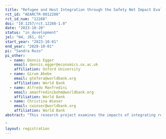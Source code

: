 ```yaml
---
title: "Refugee and Host Integration through the Safety Net Impact Evaluation"
rct_id: "AEARCTR-0012288"
rct_id_num: "12288"
doi: "10.1257/rct.12288-1.0"
date: "2023-10-20"
status: "in_development"
jel: "H4, J61, O1"
start_year: "2023-10-01"
end_year: "2028-10-01"
pi: "Sandra Rozo"
pi_other:
  - name: Dennis Egger
    email: dennis.egger@economics.ox.ac.uk
    affiliation: Oxford University
  - name: Girum Abebe
    email: gtefera@worldbank.org
    affiliation: World Bank
  - name: Alfredo Manfredini
    email: amanfredinibohm@worldbank.org
    affiliation: World Bank
  - name: Christina Wieser
    email: cwieser@worldbank.org
    affiliation: World Bank
abstract: "This research project examines the impacts of integrating refugees into a national public works and livelihoods program. It leverages a nationwide large-scale randomized controlled trial conducted among 22,500 households across six refugee camps and neighboring areas in Ethiopia. The program under investigation, called Refugee and Host Integration through the Safety Net (RHISN), offers remunerated participation in public works (e.g. building roads, irrigation ditches, cleaning public spaces, etc.), business trainings and coaching, and a USD 600 business grant to refugee and host beneficiaries to promote economic livelihoods and socio-economic integration between refugees and hosts through joint work in integrated teams. We will assess i) whether the program improves beneficiaries’ well-being (including economic, social, and psychological well-being), ii) the productivity and social cohesion effects of inter-group contact by mixing refugees and hosts in public works groups, and iv) the economic and social spillover effects of the program. This is one of the first Sub-Saharan efforts to integrate refugees into a national social protection system. Our findings will inform the ongoing shift of policy in the region from a primarily camp-based humanitarian approach to one based on promoting socio-economic integration.
"
layout: registration
---
```


